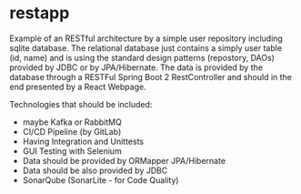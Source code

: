 # restapp
Example of an RESTful architecture by a simple user repository including sqlite database. The relational database just contains a simply user table (id, name) and
is using the standard design patterns (repostory, DAOs) provided by JDBC or by JPA/Hibernate. The data is provided by the database through a RESTFul Spring Boot 2
RestController and should in the end presented by a React Webpage.

Technologies that should be included:
- maybe Kafka or RabbitMQ
- CI/CD Pipeline (by GitLab)
- Having Integration and Unittests
- GUI Testing with Selenium
- Data should be provided by ORMapper JPA/Hibernate
- Data should be also provided by JDBC
- SonarQube (SonarLite - for Code Quality)
